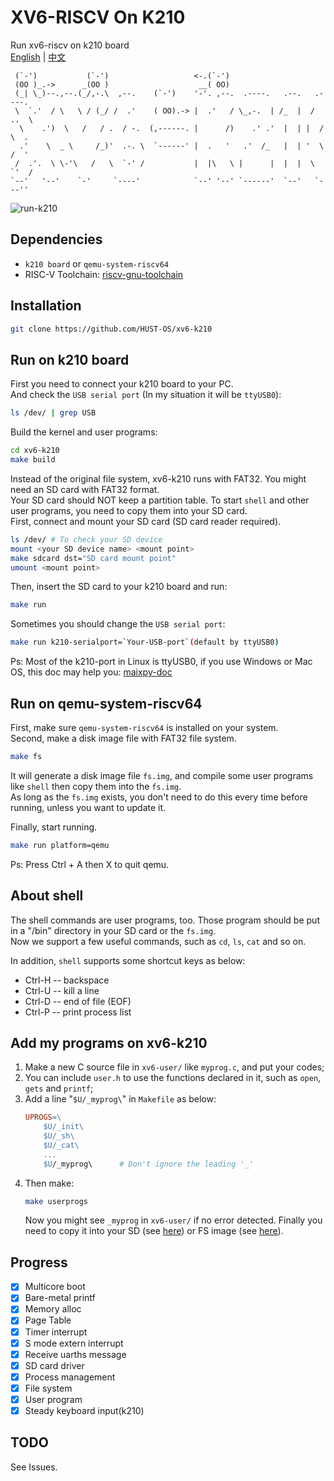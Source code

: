 # XV6-RISCV On K210
Run xv6-riscv on k210 board  
[English](./README.md) | [中文](./README_cn.md)   

```
 (`-')           (`-')                   <-.(`-')                            
 (OO )_.->      _(OO )                    __( OO)                            
 (_| \_)--.,--.(_/,-.\  ,--.    (`-')    '-'. ,--.  .----.   .--.   .----.   
 \  `.'  / \   \ / (_/ /  .'    ( OO).-> |  .'   / \_,-.  | /_  |  /  ..  \  
  \    .')  \   /   / .  / -.  (,------. |      /)    .' .'  |  | |  /  \  . 
  .'    \  _ \     /_)'  .-. \  `------' |  .   '   .'  /_   |  | '  \  /  ' 
 /  .'.  \ \-'\   /   \  `-' /           |  |\   \ |      |  |  |  \  `'  /  
`--'   '--'    `-'     `----'            `--' '--' `------'  `--'   `---''   
```

![run-k210](./img/xv6-k210_run.gif)  

## Dependencies
+ `k210 board` or `qemu-system-riscv64`
+ RISC-V Toolchain: [riscv-gnu-toolchain](https://github.com/riscv/riscv-gnu-toolchain.git)

## Installation
```bash
git clone https://github.com/HUST-OS/xv6-k210
```

## Run on k210 board
First you need to connect your k210 board to your PC.  
And check the `USB serial port` (In my situation it will be `ttyUSB0`):  
```bash
ls /dev/ | grep USB
```
Build the kernel and user programs:

```bash
cd xv6-k210
make build
```
Instead of the original file system, xv6-k210 runs with FAT32. You might need an SD card with FAT32 format.  
Your SD card should NOT keep a partition table. To start `shell` and other user programs, you need to copy them into your SD card.  
First, connect and mount your SD card (SD card reader required).
```bash
ls /dev/ # To check your SD device
mount <your SD device name> <mount point>
make sdcard dst="SD card mount point"
umount <mount point>
```
Then, insert the SD card to your k210 board and run:
```bash
make run
```
Sometimes you should change the `USB serial port`:  
```bash
make run k210-serialport=`Your-USB-port`(default by ttyUSB0)
```
Ps: Most of the k210-port in Linux is ttyUSB0, if you use Windows or Mac OS, this doc 
may help you: [maixpy-doc](https://maixpy.sipeed.com/zh/get_started/env_install_driver.html#)  

## Run on qemu-system-riscv64
First, make sure `qemu-system-riscv64` is installed on your system.  
Second, make a disk image file with FAT32 file system.
```bash
make fs
```
It will generate a disk image file `fs.img`, and compile some user programs like `shell` then copy them into the `fs.img`.  
As long as the `fs.img` exists, you don't need to do this every time before running, unless you want to update it.

Finally, start running.
```bash
make run platform=qemu
```

Ps: Press Ctrl + A then X to quit qemu.

## About shell

The shell commands are user programs, too. Those program should be put in a "/bin" directory in your SD card or the `fs.img`.  
Now we support a few useful commands, such as `cd`, `ls`, `cat` and so on.

In addition, `shell` supports some shortcut keys as below:

- Ctrl-H -- backspace  
- Ctrl-U -- kill a line  
- Ctrl-D -- end of file (EOF)  
- Ctrl-P -- print process list  

## Add my programs on xv6-k210
1. Make a new C source file in `xv6-user/` like `myprog.c`, and put your codes;
2. You can include `user.h` to use the functions declared in it, such as `open`, `gets` and `printf`;
3. Add a line "`$U/_myprog\`" in `Makefile` as below:
    ```Makefile
    UPROGS=\
        $U/_init\
        $U/_sh\
        $U/_cat\
        ...
        $U/_myprog\      # Don't ignore the leading '_'
    ```
4. Then make:
    ```bash
    make userprogs
    ```
    Now you might see `_myprog` in `xv6-user/` if no error detected. Finally you need to copy it into your SD (see [here](#run-on-k210-board))
     or FS image (see [here](#run-on-qemu-system-riscv64)).

## Progress
- [x] Multicore boot
- [x] Bare-metal printf
- [x] Memory alloc
- [x] Page Table
- [x] Timer interrupt
- [x] S mode extern interrupt
- [x] Receive uarths message
- [x] SD card driver
- [x] Process management
- [x] File system
- [x] User program
- [X] Steady keyboard input(k210)

## TODO
See Issues.

